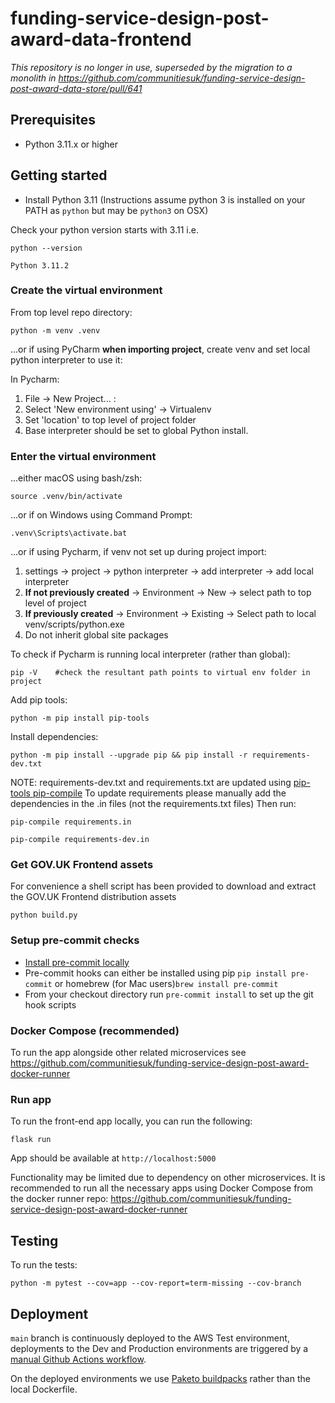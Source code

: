 # funding-service-design-post-award-data-frontend

_This repository is no longer in use, superseded by the migration to a monolith in https://github.com/communitiesuk/funding-service-design-post-award-data-store/pull/641_

## Prerequisites

- Python 3.11.x or higher

## Getting started
* Install Python 3.11
(Instructions assume python 3 is installed on your PATH as `python` but may be `python3` on OSX)

Check your python version starts with 3.11 i.e.
```
python --version

Python 3.11.2
```

### Create the virtual environment

From top level repo directory:

```
python -m venv .venv
```

...or if using PyCharm **when importing project**, create venv and set local python interpreter to use it:

In Pycharm:
1) File -> New Project... :
2) Select 'New environment using' -> Virtualenv
3) Set 'location' to top level of project folder
4) Base interpreter should be set to global Python install.

### Enter the virtual environment

...either macOS using bash/zsh:

    source .venv/bin/activate

...or if on Windows using Command Prompt:

    .venv\Scripts\activate.bat

...or if using Pycharm, if venv not set up during project import:

1) settings -> project -> python interpreter -> add interpreter -> add local interpreter
2) **If not previously created** -> Environment -> New -> select path to top level of project
3) **If previously created** -> Environment -> Existing -> Select path to local venv/scripts/python.exe
4) Do not inherit global site packages

To check if Pycharm is running local interpreter (rather than global):

    pip -V    #check the resultant path points to virtual env folder in project

Add pip tools:
```
python -m pip install pip-tools
```

Install dependencies:
```
python -m pip install --upgrade pip && pip install -r requirements-dev.txt
```
NOTE: requirements-dev.txt and requirements.txt are updated using [pip-tools pip-compile](https://github.com/jazzband/pip-tools)
To update requirements please manually add the dependencies in the .in files (not the requirements.txt files)
Then run:

    pip-compile requirements.in

    pip-compile requirements-dev.in

### Get GOV.UK Frontend assets

For convenience a shell script has been provided to download and extract the GOV.UK Frontend distribution assets

```shell
python build.py
```

### Setup pre-commit checks

* [Install pre-commit locally](https://pre-commit.com/#installation)
* Pre-commit hooks can either be installed using pip `pip install pre-commit` or homebrew (for Mac users)`brew install pre-commit`
* From your checkout directory run `pre-commit install` to set up the git hook scripts

### Docker Compose (recommended)
To run the app alongside other related microservices see https://github.com/communitiesuk/funding-service-design-post-award-docker-runner

### Run app
To run the front-end app locally, you can run the following:
```
flask run
```

App should be available at `http://localhost:5000`

Functionality may be limited due to dependency on other microservices. It is recommended to run all the necessary apps using Docker Compose from the docker runner repo:
https://github.com/communitiesuk/funding-service-design-post-award-docker-runner


## Testing

To run the tests:

```shell
python -m pytest --cov=app --cov-report=term-missing --cov-branch
```

## Deployment
`main` branch is continuously deployed to the AWS Test environment, deployments to the Dev and Production environments are triggered by a [manual Github Actions workflow](https://github.com/communitiesuk/funding-service-design-post-award-data-frontend/actions/workflows/deploy.yml).

On the deployed environments we use [Paketo buildpacks](https://paketo.io) rather than the local Dockerfile.

